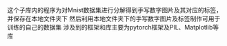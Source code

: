 这个子库内的程序为对Mnist数据集进行分解得到手写数字图片及其对应的标签，并保存在本地文件夹下
然后利用本地文件夹下的手写数字图片及标签制作可用于训练的自己的数据集
涉及到的框架和库主要为pytorch框架及PIL、Matplotlib等库
